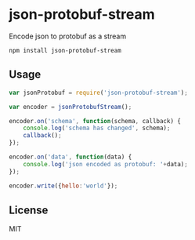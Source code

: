 # json-protobuf-stream

Encode json to protobuf as a stream

	npm install json-protobuf-stream

## Usage

``` js
var jsonProtobuf = require('json-protobuf-stream');

var encoder = jsonProtobufStream();

encoder.on('schema', function(schema, callback) {
	console.log('schema has changed', schema);
	callback();
});

encoder.on('data', function(data) {
	console.log('json encoded as protobuf: '+data);
});

encoder.write({hello:'world'});
```

## License

MIT